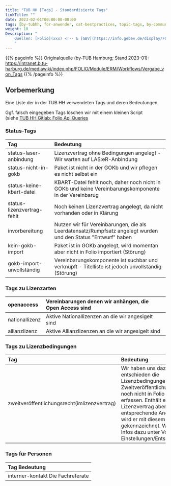 ```yaml
---
title: "TUB HH [Tags] - Standardisierte Tags"
linkTitle: ""
date: 2023-02-01T00:00:00-00:00
tags: [by-tubhh, for-anwender, cat-bestpractices, topic-tags, by-community_einzelbeitrag]
weight: 10
Description: "
    Quellen: [Folio](xxx) <!-- & [GBV](https://info.gebev.de/display/FOLIOGBVEXTERN/TUB+HH+%5BTags%5D+-+Standardisierte+Tags) -->
    "
---
```


{{% pageinfo %}}
Originalquelle (by-TUB Hamburg; Stand 2023-01): https://intranet.b.tu-harburg.de/mediawiki/index.php/FOLIO/Module/ERM/Workflows/Vergabe_von_Tags
{{% /pageinfo %}}

## Vorbemerkung

Eine Liste der in der TUB HH verwendeten Tags und deren Bedeutungen.

Ggf. falsch eingegeben Tags löschen wir mit einem kleinen Script (siehe [TUB HH Gitlab: Folio Api Queries](https://collaborating.tuhh.de/tub/dd/applications/folio/folio-api-queries)

### Status-Tags

|Tag|Bedeutung|
|:----|:----|
|status-laser-anbindung|Lizenzvertrag ohne Bedingungen angelegt - Wir warten auf LAS:eR-Anbindung|
|status-nicht-in-gokb|Paket ist nicht in der GOKb und wir pflegen es nicht selbst ein|
|status-keine-kbart-datei|KBART-Datei fehlt noch, daher noch nicht in GOKb und keine Vereinbarungskomponente in der Vereinbarug|
|status-lizenzvertrag-fehlt|Noch keinen Lizenzvertrag angelegt, da nicht vorhanden oder in Klärung|
|invorbereitung|Nutzen wir für Vereinbarungen, die als Leerdatensatz/Rumpfsatz angelegt wurden und den Status "Entwurf" haben|
|kein-gokb-import|Paket ist in GOKb angelegt, wird momentan aber nicht in Folio importiert (Störung)|
|gokb-import-unvollständig|Vereinbarungskomponente ist suchbar und verknüpft - Titelliste ist jedoch unvollständig (Störung)|


### Tags zu Lizenzarten

|openaccess|Vereinbarungen denen wir anhängen, die Open Access sind|
|:----|:----|
|nationallizenz|Aktive Nationallizenzen an die wir angesigelt sind|
|allianzlizenz|Aktive Allianzlizenzen an die wir angesigelt sind|


### Tags zu Lizenzbedingungen

|Tag|Bedeutung|
|:----|:----|
|zweitveröffentlichungsrecht(imlizenzvertrag)|Wir haben uns dazu entschieden die Lizenzbedingungen zum Zweitveröffentlichungsrecht noch nicht in Folio zu erfassen. Enthält ein Lizenzvertrag aber entsprechende Angaben, wird er mit diesem Tag gekennzeichnet. Weitere Infos dazu unter Vorläufige Einstellungen/Entscheidugen|


### Tags für Personen

|Tag	Bedeutung|
|:----|
|interner-kontakt	Die Fachreferate| die als Personen aufgenommen wurden| haben dieses Tag erhalten| damit bei der Verknüpfung in der Lizenzen- oder eManagement-App die internen Kontakte gefiltert werden können|

